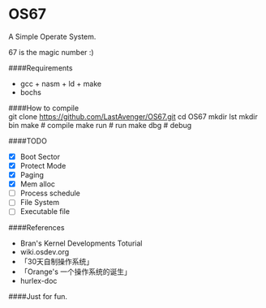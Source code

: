 OS67
===============================
A Simple Operate System.

67 is the magic number :)

####Requirements
* gcc + nasm + ld + make <br>
* bochs<br>
     
####How to compile  
          git clone https://github.com/LastAvenger/OS67.git
          cd OS67
          mkdir lst
          mkdir bin
          make       # compile
          make run   # run
          make dbg   # debug

####TODO
- [x] Boot Sector
- [x] Protect Mode
- [x] Paging 
- [x] Mem alloc 
- [ ] Process schedule
- [ ] File System
- [ ] Executable file

####References
*  Bran's Kernel Developments Toturial
*  wiki.osdev.org
* 「30天自制操作系统」
* 「Orange's 一个操作系统的诞生」
*  hurlex-doc

####Just for fun. 


